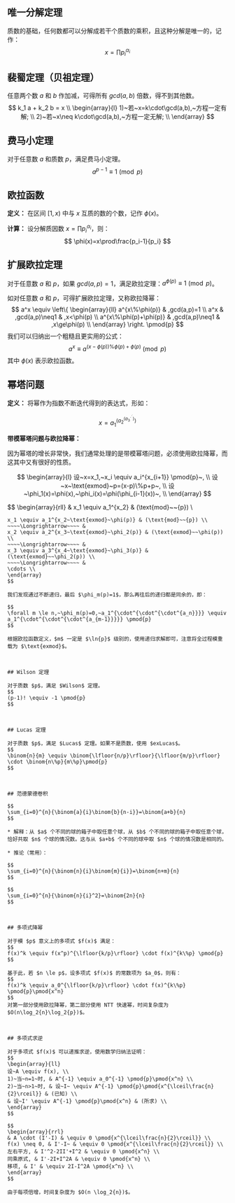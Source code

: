 ## 唯一分解定理

质数的基础，任何数都可以分解成若干个质数的乘积，且这种分解是唯一的，记作：
$$
x = \prod{p_i^{\alpha_i}}
$$


## 裴蜀定理（贝祖定理）

任意两个数 $a$ 和 $b$ 作加减，可得所有 $gcd(a,b)$ 倍数，得不到其他数。
$$
k_1 a + k_2 b = x \\
\begin{array}{l}
1)~若~x=k\cdot\gcd(a,b),~方程一定有解; \\
2)~若~x\neq k\cdot\gcd(a,b),~方程一定无解; \\
\end{array}
$$



## 费马小定理

对于任意数 $a$ 和质数 $p$，满足费马小定理。
$$
a^{p-1} \equiv 1 \pmod{p}
$$



## 欧拉函数

**定义：** 在区间 $[1, x)$ 中与 $x$ 互质的数的个数，记作 $\phi(x)$。

**计算：** 设分解质因数 $x=\prod{p_i^{\alpha_i}}$，则：
$$
\phi(x)=x\prod\frac{p_i-1}{p_i}
$$


## 扩展欧拉定理

对于任意数 $a$ 和 $p$，如果 $gcd(a,p)=1$，满足欧拉定理：$a^{\phi(p)} \equiv 1 \pmod{p}$。

如对任意数 $a$ 和 $p$，可得扩展欧拉定理，又称欧拉降幂：
$$
a^x \equiv \left\{
\begin{array}{ll}
a^{x\%\phi(p)} & ,gcd(a,p)=1 \\
a^x & ,gcd(a,p)\neq1 & ,x<\phi(p) \\
a^{x\%\phi(p)+\phi(p)} & ,gcd(a,p)\neq1 & ,x\ge\phi(p) \\
\end{array}
\right. \pmod{p}
$$
我们可以归纳出一个粗糙且更实用的公式：
$$
a^x \equiv a^{(x-\phi(p))\%\phi(p)+\phi(p)} \pmod{p}
$$
其中 $\phi(x)$ 表示欧拉函数。



## 幂塔问题

**定义：** 将幂作为指数不断迭代得到的表达式，形如：

$$
x = a_1^{\left(a_2^{\left(a_3^{\cdot^{\cdot^\cdot}}\right)}\right)}
$$

**带模幂塔问题与欧拉降幂：**

因为幂塔的增长非常快，我们通常处理的是带模幂塔问题，必须使用欧拉降幂，而这其中又有很好的性质。

$$
\begin{array}{l}
设~x=x_1,~x_i \equiv a_i^{x_{i+1}} \pmod{p}~, \\
设~x~\text{exmod}~p=(x-p)\%p+p~, \\
设~\phi_1(x)=\phi(x),~\phi_i(x)=\phi(\phi_{i-1}(x))~, \\
\end{array}
$$

$$
\begin{array}{rll}
&
x_1 \equiv a_1^{x_2} & (\text{mod}~~{p}) \\
~~~~\Longrightarrow~~~~ &
x_1 \equiv a_1^{x_2~\text{exmod}~\phi(p)} & (\text{mod}~~{p}) \\
~~~~\Longrightarrow~~~~ &
x_2 \equiv a_2^{x_3~\text{exmod}~\phi_2(p)} & (\text{exmod}~~\phi(p)) \\
~~~~\Longrightarrow~~~~ &
x_3 \equiv a_3^{x_4~\text{exmod}~\phi_3(p)} & (\text{exmod}~~\phi_2(p)) \\
~~~~\Longrightarrow~~~~ &
\cdots \\
\end{array}
$$

我们发现通过不断递归，最后 $\phi_m(p)=1$，那么再往后的递归都是同余的，即：

$$
\forall m \le n,~\phi_m(p)=0,~a_1^{\cdot^{\cdot^{\cdot^{a_n}}}} \equiv a_1^{\cdot^{\cdot^{\cdot^{a_{m-1}}}}} \pmod{p}
$$

根据欧拉函数定义，$m$ 一定是 $\ln{p}$ 级别的，使用递归求解即可，注意将全过程模重载为 $\text{exmod}$。



## Wilson 定理

对于质数 $p$，满足 $Wilson$ 定理。
$$
(p-1)! \equiv -1 \pmod{p}
$$



## Lucas 定理

对于质数 $p$，满足 $Lucas$ 定理。如果不是质数，使用 $exLucas$。
$$
\binom{n}{m} \equiv \binom{\lfloor{n/p}\rfloor}{\lfloor{m/p}\rfloor} \cdot \binom{n\%p}{m\%p}\pmod{p}
$$



## 范德蒙德卷积

$$
\sum_{i=0}^{n}{\binom{a}{i}\binom{b}{n-i}}=\binom{a+b}{n}
$$

* 解释：从 $a$ 个不同的球的箱子中取任意个球，从 $b$ 个不同的球的箱子中取任意个球，恰好共取 $n$ 个球的情况数。这与从 $a+b$ 个不同的球中取 $n$ 个球的情况数是相同的。

* 推论（常用）：

$$
\sum_{i=0}^{n}{\binom{n}{i}\binom{m}{i}}=\binom{n+m}{n}
$$

$$
\sum_{i=0}^{n}{\binom{n}{i}^2}=\binom{2n}{n}
$$



## 多项式降幂

对于模 $p$ 意义上的多项式 $f(x)$ 满足：
$$
f(x)^k \equiv f(x^p)^{\lfloor{k/p}\rfloor} \cdot f(x)^{k\%p} \pmod{p}
$$

基于此，若 $n \le p$，设多项式 $f(x)$ 的常数项为 $a_0$，则有：
$$
f(x)^k \equiv a_0^{\lfloor{k/p}\rfloor} \cdot f(x)^{k\%p} \pmod{p}\pmod{x^n}
$$
对第一部分使用欧拉降幂，第二部分使用 NTT 快速幂，时间复杂度为 $O(n\log_2{n}\log_2{p})$。



## 多项式求逆

对于多项式 $f(x)$ 可以递推求逆，使用数学归纳法证明：
$$
\begin{array}{ll}
设~A \equiv f(x), \\
1)~当~n=1~时, & A^{-1} \equiv a_0^{-1} \pmod{p}\pmod{x^n} \\
2)~当~n>1~时, & 设~I~ \equiv A^{-1} \pmod{p}\pmod{x^{\lceil\frac{n}{2}\rceil}} & (已知) \\
& 设~I' \equiv A^{-1} \pmod{p}\pmod{x^n} & (所求) \\
\end{array}
$$

$$
\begin{array}{rrl}
& A \cdot (I'-I) & \equiv 0 \pmod{x^{\lceil\frac{n}{2}\rceil}} \\
f(x) \neq 0, & I'-I~ & \equiv 0 \pmod{x^{\lceil\frac{n}{2}\rceil}} \\
左右平方, & I'^2-2II'+I^2 & \equiv 0 \pmod{x^n} \\
同乘原式, & I'-2I+I^2A & \equiv 0 \pmod{x^n} \\
移项, & I' & \equiv 2I-I^2A \pmod{x^n} \\
\end{array}
$$

由于每项倍增，时间复杂度为 $O(n \log_2{n})$。
